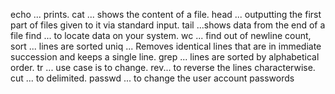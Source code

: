 echo ... prints.
cat ...  shows the content of a file.
head ... outputting the first part of files given to it via standard input.
tail ...shows data from the end of a file
find ... to locate data on your system.
wc ... find out of newline count,
sort ... lines are sorted 
uniq ... Removes identical lines that are in immediate succession and keeps a
single line.
grep ... lines are sorted by alphabetical order.
tr ... use case is to change.
rev... to reverse the lines characterwise.
cut ... to  delimited.
passwd ... to change the user account passwords
